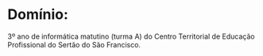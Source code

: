# Domínio:
3º ano de informática matutino (turma A) do 
Centro Territorial de Educação Profissional do Sertão do São Francisco.
